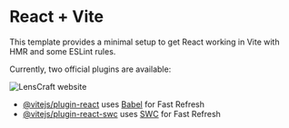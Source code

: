 # React + Vite

This template provides a minimal setup to get React working in Vite with HMR and some ESLint rules.

Currently, two official plugins are available:

![LensCraft website](https://github.com/user-attachments/assets/0c686c3b-a589-4c18-93cc-93f312cd7b17)


- [@vitejs/plugin-react](https://github.com/vitejs/vite-plugin-react/blob/main/packages/plugin-react/README.md) uses [Babel](https://babeljs.io/) for Fast Refresh
- [@vitejs/plugin-react-swc](https://github.com/vitejs/vite-plugin-react-swc) uses [SWC](https://swc.rs/) for Fast Refresh
